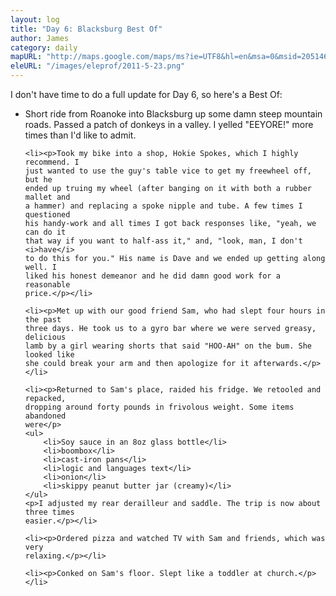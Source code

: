 ```yaml
---
layout: log
title: "Day 6: Blacksburg Best Of"
author: James
category: daily
mapURL: "http://maps.google.com/maps/ms?ie=UTF8&hl=en&msa=0&msid=205146746303315582883.0004a40f0575c35800836&ll=37.190681,-80.304565&spn=0.026803,0.055189&z=14&output=kml"
eleURL: "/images/eleprof/2011-5-23.png"
---
```


I don't have time to do a full update for Day 6, so here's a Best Of:

<ul>
	<li><p>Short ride from Roanoke into Blacksburg up some damn steep mountain
	roads. Passed a patch of donkeys in a valley. I yelled "EEYORE!" more times
	than I'd like to admit.</p></li>

	<li><p>Took my bike into a shop, Hokie Spokes, which I highly recommend. I
	just wanted to use the guy's table vice to get my freewheel off, but he
	ended up truing my wheel (after banging on it with both a rubber mallet and
	a hammer) and replacing a spoke nipple and tube. A few times I questioned
	his handy-work and all times I got back responses like, "yeah, we can do it
	that way if you want to half-ass it," and, "look, man, I don't <i>have</i>
	to do this for you." His name is Dave and we ended up getting along well. I
	liked his honest demeanor and he did damn good work for a reasonable
	price.</p></li>

	<li><p>Met up with our good friend Sam, who had slept four hours in the past
	three days. He took us to a gyro bar where we were served greasy, delicious
	lamb by a girl wearing shorts that said "HOO-AH" on the bum. She looked like
	she could break your arm and then apologize for it afterwards.</p></li>

	<li><p>Returned to Sam's place, raided his fridge. We retooled and repacked,
	dropping around forty pounds in frivolous weight. Some items abandoned
	were</p>
	<ul>
		<li>Soy sauce in an 8oz glass bottle</li>
		<li>boombox</li>
		<li>cast-iron pans</li>
		<li>logic and languages text</li>
		<li>onion</li>
		<li>skippy peanut butter jar (creamy)</li>
	</ul>
	<p>I adjusted my rear derailleur and saddle. The trip is now about three times
	easier.</p></li>

	<li><p>Ordered pizza and watched TV with Sam and friends, which was very
	relaxing.</p></li>

	<li><p>Conked on Sam's floor. Slept like a toddler at church.</p></li>
</ul>
                                                                          

